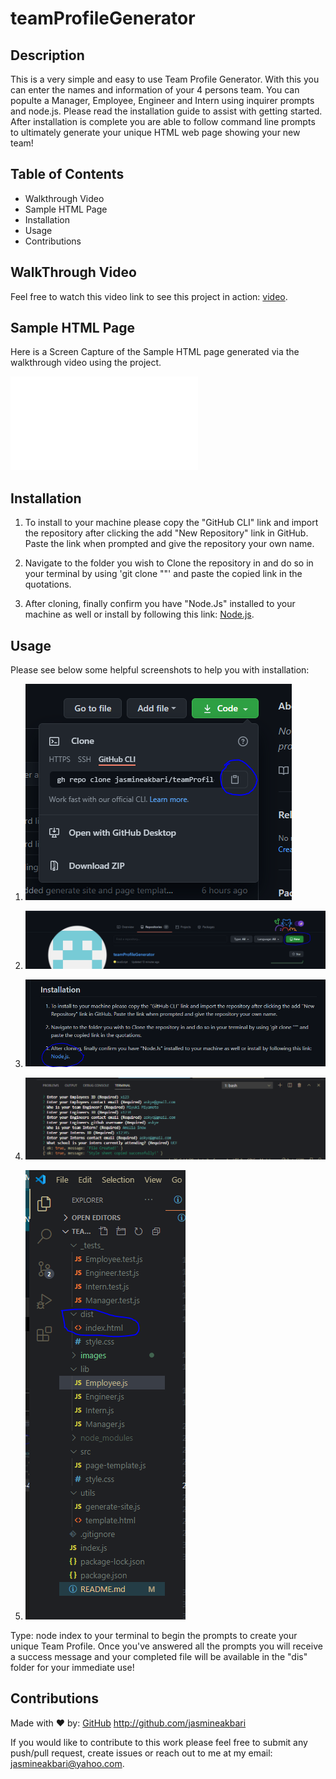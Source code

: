 # teamProfileGenerator

## Description

This is a very simple and easy to use Team Profile Generator. With this you can enter the names and information of your 4 persons team. You can populte a Manager, Employee, Engineer and Intern using inquirer prompts and node.js. Please read the installation guide to assist with getting started. After installation is complete you are able to follow command line prompts to ultimately generate your unique HTML web page showing your new team!

## Table of Contents

* Walkthrough Video
* Sample HTML Page
* Installation
* Usage
* Contributions

## WalkThrough Video

Feel free to watch this video link to see this project in action: [video](https://drive.google.com/file/d/1VlwZc6psM4do73MYeN62OQGs_roCW5E-/view).

## Sample HTML Page

Here is a Screen Capture of the Sample HTML page generated via the walkthrough video using the project.

![Step1](./images/sample-html.pdf)

## Installation

1. To install to your machine please copy the "GitHub CLI" link and import the repository after clicking the add "New Repository" link in GitHub. Paste the link when prompted and give the repository your own name.

2. Navigate to the folder you wish to Clone the repository in and do so in your terminal by using 'git clone ""' and paste the copied link in the quotations.

3. After cloning, finally confirm you have "Node.Js" installed to your machine as well or install by following this link: [Node.js](https://nodejs.org/en/download/).

## Usage 

Please see below some helpful screenshots to help you with installation:

1. ![Step1](./images/step-1.PNG)

2. ![Step2](./images/step-2.PNG)

3. ![Step3](./images/step-3.PNG)

4. ![Step4](./images/step-4.PNG)

5. ![Step5](./images/step-5.PNG)

Type: node index to your terminal to begin the prompts to create your unique Team Profile. Once you've answered all the prompts you will receive a success message and your completed file will be available in the "dis" folder for your immediate use!

## Contributions

Made with ❤️ by: [GitHub](http://github.com/jasmineakbari) http://github.com/jasmineakbari

If you would like to contribute to this work please feel free to submit any push/pull request, create issues or reach out to me at my email: jasmineakbari@yahoo.com.